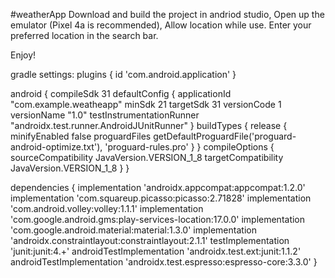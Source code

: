 #weatherApp
Download and build the project in andriod studio, Open up the emulator (Pixel 4a is recommended), Allow location while use. Enter your preferred location in the search bar.

Enjoy!

gradle settings: plugins { id 'com.android.application' }

android { compileSdk 31 defaultConfig { applicationId "com.example.weatheapp" minSdk 21 targetSdk 31 versionCode 1 versionName "1.0" testInstrumentationRunner "androidx.test.runner.AndroidJUnitRunner" } buildTypes { release { minifyEnabled false proguardFiles getDefaultProguardFile('proguard-android-optimize.txt'), 'proguard-rules.pro' } } compileOptions { sourceCompatibility JavaVersion.VERSION_1_8 targetCompatibility JavaVersion.VERSION_1_8 } }

dependencies { implementation 'androidx.appcompat:appcompat:1.2.0' implementation 'com.squareup.picasso:picasso:2.71828' implementation 'com.android.volley:volley:1.1.1' implementation 'com.google.android.gms:play-services-location:17.0.0' implementation 'com.google.android.material:material:1.3.0' implementation 'androidx.constraintlayout:constraintlayout:2.1.1' testImplementation 'junit:junit:4.+' androidTestImplementation 'androidx.test.ext:junit:1.1.2' androidTestImplementation 'androidx.test.espresso:espresso-core:3.3.0' }
